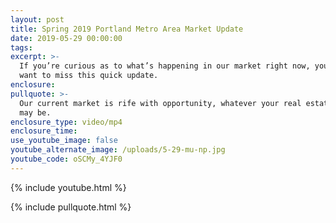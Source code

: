 ```yaml
---
layout: post
title: Spring 2019 Portland Metro Area Market Update
date: 2019-05-29 00:00:00
tags:
excerpt: >-
  If you’re curious as to what’s happening in our market right now, you won’t
  want to miss this quick update.
enclosure:
pullquote: >-
  Our current market is rife with opportunity, whatever your real estate goals
  may be.
enclosure_type: video/mp4
enclosure_time:
use_youtube_image: false
youtube_alternate_image: /uploads/5-29-mu-np.jpg
youtube_code: oSCMy_4YJF0
---
```


{% include youtube.html %}

{% include pullquote.html %}